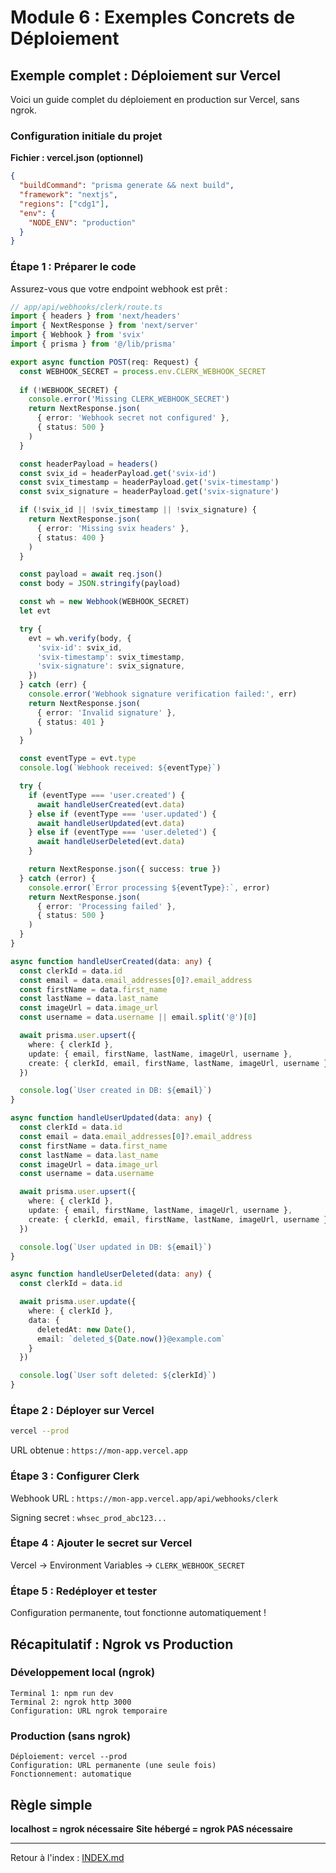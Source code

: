 # Module 6 : Exemples Concrets de Déploiement

## Exemple complet : Déploiement sur Vercel

Voici un guide complet du déploiement en production sur Vercel, sans ngrok.

### Configuration initiale du projet

**Fichier : vercel.json (optionnel)**

```json
{
  "buildCommand": "prisma generate && next build",
  "framework": "nextjs",
  "regions": ["cdg1"],
  "env": {
    "NODE_ENV": "production"
  }
}
```

### Étape 1 : Préparer le code

Assurez-vous que votre endpoint webhook est prêt :

```typescript
// app/api/webhooks/clerk/route.ts
import { headers } from 'next/headers'
import { NextResponse } from 'next/server'
import { Webhook } from 'svix'
import { prisma } from '@/lib/prisma'

export async function POST(req: Request) {
  const WEBHOOK_SECRET = process.env.CLERK_WEBHOOK_SECRET
  
  if (!WEBHOOK_SECRET) {
    console.error('Missing CLERK_WEBHOOK_SECRET')
    return NextResponse.json(
      { error: 'Webhook secret not configured' },
      { status: 500 }
    )
  }

  const headerPayload = headers()
  const svix_id = headerPayload.get('svix-id')
  const svix_timestamp = headerPayload.get('svix-timestamp')
  const svix_signature = headerPayload.get('svix-signature')

  if (!svix_id || !svix_timestamp || !svix_signature) {
    return NextResponse.json(
      { error: 'Missing svix headers' },
      { status: 400 }
    )
  }

  const payload = await req.json()
  const body = JSON.stringify(payload)

  const wh = new Webhook(WEBHOOK_SECRET)
  let evt

  try {
    evt = wh.verify(body, {
      'svix-id': svix_id,
      'svix-timestamp': svix_timestamp,
      'svix-signature': svix_signature,
    })
  } catch (err) {
    console.error('Webhook signature verification failed:', err)
    return NextResponse.json(
      { error: 'Invalid signature' },
      { status: 401 }
    )
  }

  const eventType = evt.type
  console.log(`Webhook received: ${eventType}`)

  try {
    if (eventType === 'user.created') {
      await handleUserCreated(evt.data)
    } else if (eventType === 'user.updated') {
      await handleUserUpdated(evt.data)
    } else if (eventType === 'user.deleted') {
      await handleUserDeleted(evt.data)
    }

    return NextResponse.json({ success: true })
  } catch (error) {
    console.error(`Error processing ${eventType}:`, error)
    return NextResponse.json(
      { error: 'Processing failed' },
      { status: 500 }
    )
  }
}

async function handleUserCreated(data: any) {
  const clerkId = data.id
  const email = data.email_addresses[0]?.email_address
  const firstName = data.first_name
  const lastName = data.last_name
  const imageUrl = data.image_url
  const username = data.username || email.split('@')[0]

  await prisma.user.upsert({
    where: { clerkId },
    update: { email, firstName, lastName, imageUrl, username },
    create: { clerkId, email, firstName, lastName, imageUrl, username }
  })

  console.log(`User created in DB: ${email}`)
}

async function handleUserUpdated(data: any) {
  const clerkId = data.id
  const email = data.email_addresses[0]?.email_address
  const firstName = data.first_name
  const lastName = data.last_name
  const imageUrl = data.image_url
  const username = data.username

  await prisma.user.upsert({
    where: { clerkId },
    update: { email, firstName, lastName, imageUrl, username },
    create: { clerkId, email, firstName, lastName, imageUrl, username }
  })

  console.log(`User updated in DB: ${email}`)
}

async function handleUserDeleted(data: any) {
  const clerkId = data.id

  await prisma.user.update({
    where: { clerkId },
    data: {
      deletedAt: new Date(),
      email: `deleted_${Date.now()}@example.com`
    }
  })

  console.log(`User soft deleted: ${clerkId}`)
}
```

### Étape 2 : Déployer sur Vercel

```bash
vercel --prod
```

URL obtenue : `https://mon-app.vercel.app`

### Étape 3 : Configurer Clerk

Webhook URL : `https://mon-app.vercel.app/api/webhooks/clerk`

Signing secret : `whsec_prod_abc123...`

### Étape 4 : Ajouter le secret sur Vercel

Vercel → Environment Variables → `CLERK_WEBHOOK_SECRET`

### Étape 5 : Redéployer et tester

Configuration permanente, tout fonctionne automatiquement !

## Récapitulatif : Ngrok vs Production

### Développement local (ngrok)

```
Terminal 1: npm run dev
Terminal 2: ngrok http 3000
Configuration: URL ngrok temporaire
```

### Production (sans ngrok)

```
Déploiement: vercel --prod
Configuration: URL permanente (une seule fois)
Fonctionnement: automatique
```

## Règle simple

**localhost = ngrok nécessaire**
**Site hébergé = ngrok PAS nécessaire**

---

Retour à l'index : [INDEX.md](./INDEX.md)

